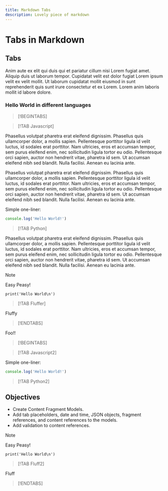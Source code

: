 ```yaml
---
title: Markdown Tabs
description: Lovely piece of markdown
---
```

# Tabs in Markdown

## Tabs

Anim aute ex elit qui duis qui et pariatur cillum nisi Lorem fugiat amet. Aliquip duis ut laborum tempor. Cupidatat velit est dolor fugiat Lorem ipsum velit ex velit mollit. Ut laborum cupidatat mollit eiusmod in sunt reprehenderit quis sunt irure consectetur et ex Lorem. Lorem anim laboris mollit id labore dolore.

### Hello World in different languages

>[!BEGINTABS]

>[!TAB Javascript]

Phasellus volutpat pharetra erat eleifend dignissim. Phasellus quis ullamcorper dolor, a mollis sapien. Pellentesque porttitor ligula id velit luctus, id sodales erat porttitor. Nam ultricies, eros et accumsan tempor, sem purus eleifend enim, nec sollicitudin ligula tortor eu odio. Pellentesque orci sapien, auctor non hendrerit vitae, pharetra id sem. Ut accumsan eleifend nibh sed blandit. Nulla facilisi. Aenean eu lacinia ante.

Phasellus volutpat pharetra erat eleifend dignissim. Phasellus quis ullamcorper dolor, a mollis sapien. Pellentesque porttitor ligula id velit luctus, id sodales erat porttitor. Nam ultricies, eros et accumsan tempor, sem purus eleifend enim, nec sollicitudin ligula tortor eu odio. Pellentesque orci sapien, auctor non hendrerit vitae, pharetra id sem. Ut accumsan eleifend nibh sed blandit. Nulla facilisi. Aenean eu lacinia ante.

Simple one-liner:

```javascript
console.log('Hello World!')
```

>[!TAB Python]

Phasellus volutpat pharetra erat eleifend dignissim. Phasellus quis ullamcorper dolor, a mollis sapien. Pellentesque porttitor ligula id velit luctus, id sodales erat porttitor. Nam ultricies, eros et accumsan tempor, sem purus eleifend enim, nec sollicitudin ligula tortor eu odio. Pellentesque orci sapien, auctor non hendrerit vitae, pharetra id sem. Ut accumsan eleifend nibh sed blandit. Nulla facilisi. Aenean eu lacinia ante.

>[!NOTE]
>Easy Peasy!

```python{line-numbers    wrap }
print('Hello World\n')
```

>[!TAB Fluffer]

Fluffy

>[!ENDTABS]


Foo!!


>[!BEGINTABS]

>[!TAB Javascript2]

Simple one-liner:

```javascript
console.log('Hello World!')
```

>[!TAB Python2]

## Objectives

* Create Content Fragment Models.
* Add tab placeholders, date and time, JSON objects, fragment references, and content references to the models.
* Add validation to content references.

>[!NOTE]
>Easy Peasy!

```python{line-numbers    wrap }
print('Hello World\n')
```

>[!TAB Fluff2]

Fluff

>[!ENDTABS]

